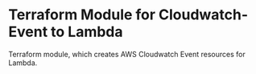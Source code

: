 # Terraform Module for Cloudwatch-Event to Lambda

Terraform module, which creates AWS Cloudwatch Event resources for Lambda.
